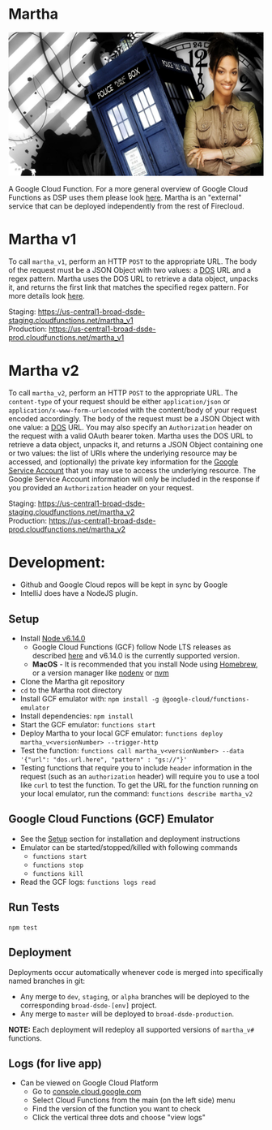 ﻿Martha
=========

![alt text](https://raw.githubusercontent.com/broadinstitute/martha/dev/images/doctor_martha_jones_and_the_tardis.jpg)

A Google Cloud Function.
For a more general overview of Google Cloud Functions as DSP uses them please look 
[here](https://docs.google.com/document/d/1VZIFVdu77fNs0MVKLY8QNqiVWza71ED0Bf1Fj8CRNGs/edit#).  Martha is an "external" 
service that can be deployed independently from the rest of Firecloud.  

# Martha v1
To call `martha_v1`, perform an HTTP `POST` to the appropriate URL.  The body of the request must be a JSON Object with 
two values: a [DOS](https://data-object-service.readthedocs.io/en/latest/) URL and a regex pattern.  Martha uses the DOS
URL to retrieve a data object, unpacks it, and returns the first link that matches the specified regex pattern.  For 
more details look [here](https://docs.google.com/document/d/1AyyI6L43te_DFWh8dXAiX0Qx-8f3JLKUIZe6xFwKMb0/edit#).

Staging: https://us-central1-broad-dsde-staging.cloudfunctions.net/martha_v1  
Production: https://us-central1-broad-dsde-prod.cloudfunctions.net/martha_v1  

# Martha v2
To call `martha_v2`, perform an HTTP `POST` to the appropriate URL.  The `content-type` of your request should be either
`application/json` or `application/x-www-form-urlencoded` with the content/body of your request encoded accordingly. 
The body of the request must be a JSON Object with one value: 
a [DOS](https://data-object-service.readthedocs.io/en/latest/) URL.  You may also specify an `Authorization` header on 
the request with a valid OAuth bearer token.  Martha uses the DOS URL to retrieve a data object, unpacks it, and returns
a JSON Object containing one or two values: the list of URIs where the underlying resource may be accessed, and 
(optionally) the private key information for the 
[Google Service Account](https://cloud.google.com/iam/docs/understanding-service-accounts) that you may use to access
the underlying resource. The Google Service Account information will only be included in the response if you provided an
`Authorization` header on your request.

Staging: https://us-central1-broad-dsde-staging.cloudfunctions.net/martha_v2  
Production: https://us-central1-broad-dsde-prod.cloudfunctions.net/martha_v2  

# Development: 
* Github and Google Cloud repos will be kept in sync by Google 
* IntelliJ does have a NodeJS plugin.

## Setup
* Install [Node v6.14.0](https://nodejs.org/en/blog/release/v6.14.0)
   * Google Cloud Functions (GCF) follow Node LTS releases as described 
   [here](https://cloud.google.com/functions/docs/writing/#the_cloud_functions_runtime) and v6.14.0 is the currently 
   supported version.
   * **MacOS** - It is recommended that you install Node using [Homebrew](https://brew.sh/), or a version manager like 
   [nodenv](https://github.com/nodenv/nodenv) or [nvm](https://github.com/creationix/nvm)
* Clone the Martha git repository
* `cd` to the Martha root directory 
* Install GCF emulator with: `npm install -g @google-cloud/functions-emulator`
* Install dependencies: `npm install`
* Start the GCF emulator: `functions start`
* Deploy Martha to your local GCF emulator: `functions deploy martha_v<versionNumber> --trigger-http`
* Test the function: `functions call martha_v<versionNumber> --data '{"url": "dos.url.here", "pattern" : "gs://"}'`
* Testing functions that require you to include `header` information in the request (such as an `authorization` header)
will require you to use a tool like `curl` to test the function.  To get the URL for the function running on your local
emulator, run the command: `functions describe martha_v2`

## Google Cloud Functions (GCF) Emulator
* See the [Setup](#Setup) section for installation and deployment instructions
* Emulator can be started/stopped/killed with following commands
   * `functions start`
   * `functions stop`
   * `functions kill`
* Read the GCF logs: `functions logs read`

## Run Tests

`npm test`

## Deployment
Deployments occur automatically whenever code is merged into specifically named branches in git:
* Any merge to `dev`, `staging`, or `alpha` branches will be deployed to the corresponding `broad-dsde-[env]` project.
* Any merge to `master` will be deployed to `broad-dsde-production`.

**NOTE:** Each deployment will redeploy all supported versions of `martha_v#` functions.


## Logs (for live app)
* Can be viewed on Google Cloud Platform
   * Go to [console.cloud.google.com](https://console.cloud.google.com/)
   * Select Cloud Functions from the main (on the left side) menu
   * Find the version of the function you want to check
   * Click the vertical three dots and choose "view logs"
